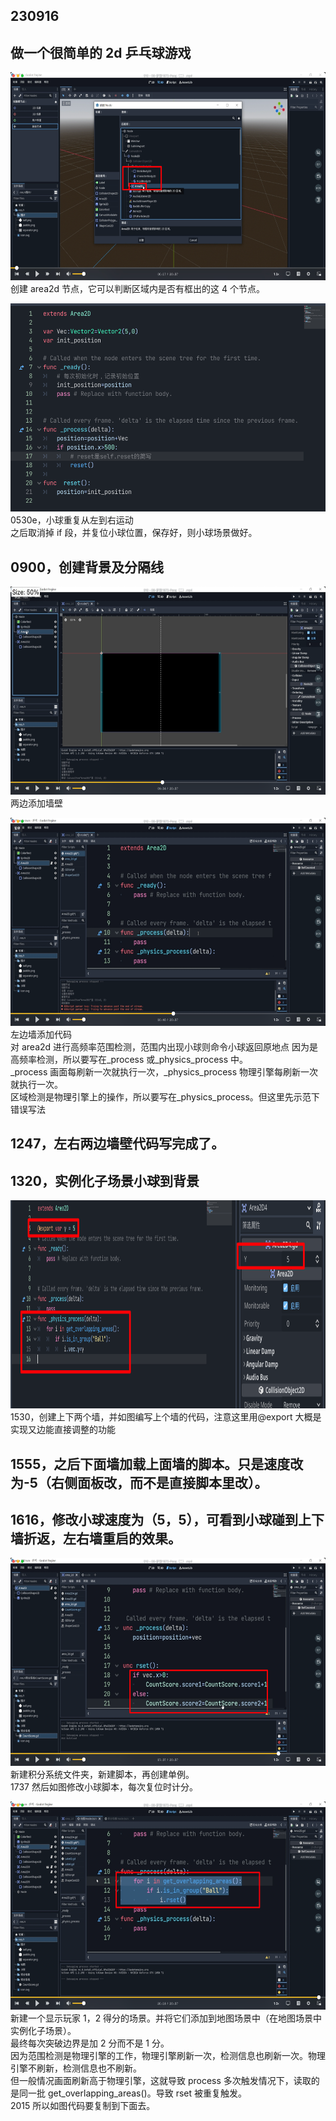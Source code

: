 ## 230916

## 做一个很简单的 2d 乒乓球游戏

<img src='./img/2023-09-16-22-51-30.png' height=333px></img>  
创建 area2d 节点，它可以判断区域内是否有框出的这 4 个节点。

<img src='./img/2023-09-17-00-21-53.png' height=333px></img>  
0530e，小球重复从左到右运动  
之后取消掉 if 段，并复位小球位置，保存好，则小球场景做好。

## 0900，创建背景及分隔线

<img src='./img/2023-09-17-00-58-49.png' height=333px></img>  
两边添加墙壁

<img src='./img/2023-09-17-01-16-15.png' height=333px></img>  
左边墙添加代码  
对 area2d 进行高频率范围检测，范围内出现小球则命令小球返回原地点
因为是高频率检测，所以要写在\_process 或\_physics_process 中。  
\_process 画面每刷新一次就执行一次，\_physics_process 物理引擎每刷新一次就执行一次。  
区域检测是物理引擎上的操作，所以要写在\_physics_process。但这里先示范下错误写法

## 1247，左右两边墙壁代码写完成了。

## 1320，实例化子场景小球到背景

<img src='./img/2023-09-17-11-49-01.png' height=333px></img>  
1530，创建上下两个墙，并如图编写上个墙的代码，注意这里用@export 大概是实现又边能直接调整的功能

## 1555，之后下面墙加载上面墙的脚本。只是速度改为-5（右侧面板改，而不是直接脚本里改）。

## 1616，修改小球速度为（5，5），可看到小球碰到上下墙折返，左右墙重启的效果。

<img src='./img/2023-09-17-12-45-21.png' height=333px></img>  
新建积分系统文件夹，新建脚本，再创建单例。  
1737 然后如图修改小球脚本，每次复位时计分。

<img src='./img/2023-09-17-16-35-47.png' height=333px></img>  
新建一个显示玩家 1，2 得分的场景。并将它们添加到地图场景中（在地图场景中实例化子场景）。  
最终每次突破边界是加 2 分而不是 1 分。  
因为范围检测是物理引擎的工作，物理引擎刷新一次，检测信息也刷新一次。物理引擎不刷新，检测信息也不刷新。  
但一般情况画面刷新高于物理引擎，这就导致 process 多次触发情况下，读取的是同一批 get_overlapping_areas()。导致 rset 被重复触发。  
2015 所以如图代码要复制到下面去。

